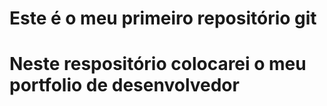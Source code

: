 # Este é o meu primeiro repositório git

# Neste respositório colocarei o meu portfolio de desenvolvedor
